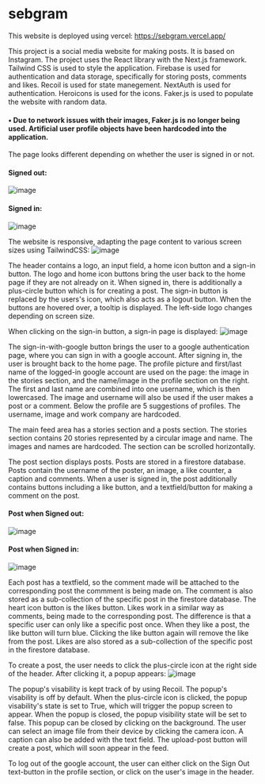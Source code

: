# sebgram

This website is deployed using vercel: https://sebgram.vercel.app/

This project is a social media website for making posts. It is based on Instagram. The project uses the React library with the Next.js framework. Tailwind CSS is used to style the application. Firebase is used for authentication and data storage, specifically for storing posts, comments and likes. Recoil is used for state manegement. NextAuth is used for authentication. Heroicons is used for the icons. Faker.js is used to populate the website with random data.
#### • Due to network issues with their images, Faker.js is no longer being used. Artificial user profile objects have been hardcoded into the application.

The page looks different depending on whether the user is signed in or not.

#### Signed out:
![image](https://user-images.githubusercontent.com/75766182/143477939-a04b25e0-f499-4064-b2e7-7fd9bf0f5a56.png)
#### Signed in:
![image](https://user-images.githubusercontent.com/75766182/143479563-68161a16-5e7c-4a8d-b492-5bf98a7f2520.png)

The website is responsive, adapting the page content to various screen sizes using TailwindCSS:
![image](https://user-images.githubusercontent.com/75766182/143490785-ab04a2cc-c9c5-41c6-9371-de24c18defb7.png)

The header contains a logo, an input field, a home icon button and a sign-in button. The logo and home icon buttons bring the user back to the home page if they are not already on it. When signed in, there is additionally a plus-circle button which is for creating a post. The sign-in button is replaced by the users's icon, which also acts as a logout button. When the buttons are hovered over, a tooltip is displayed. The left-side logo changes depending on screen size.

When clicking on the sign-in button, a sign-in page is displayed:
![image](https://user-images.githubusercontent.com/75766182/143489594-f27a778b-30c8-4870-962d-c0296dea7b33.png)

The sign-in-with-google button brings the user to a google authentication page, where you can sign in with a google account. After signing in, the user is brought back to the home page. The profile picture and first/last name of the logged-in google account are used on the page: the image in the stories section, and the name/image in the profile section on the right. The first and last name are combined into one username, which is then lowercased. The image and username will also be used if the user makes a post or a comment. Below the profile are 5 suggestions of profiles. The username, image and work company are hardcoded.

The main feed area has a stories section and a posts section. The stories section contains 20 stories represented by a circular image and name. The images and names are hardcoded. The section can be scrolled horizontally.

The post section displays posts. Posts are stored in a firestore database. Posts contain the username of the poster, an image, a like counter, a caption and comments. When a user is signed in, the post additionally contains buttons including a like button, and a textfield/button for making a comment on the post.
#### Post when Signed out:
![image](https://user-images.githubusercontent.com/75766182/143480404-8c460539-a60c-47a7-a863-9e55a19b0c27.png)
#### Post when Signed in:
![image](https://user-images.githubusercontent.com/75766182/143480842-8d80d9e5-95fc-4d3d-ad58-747bec9cc213.png)

Each post has a textfield, so the comment made will be attached to the corresponding post the commment is being made on. The comment is also stored as a sub-collection of the specific post in the firestore database. The heart icon button is the likes button. Likes work in a similar way as comments, being made to the corresponding post. The difference is that a specific user can only like a specific post once. When they like a post, the like button will turn blue. Clicking the like button again will remove the like from the post. Likes are also stored as a sub-collection of the specific post in the firestore database.

To create a post, the user needs to click the plus-circle icon at the right side of the header. After clicking it, a popup appears:
![image](https://user-images.githubusercontent.com/75766182/143494140-80dc2a8a-e9e5-4a71-a3ad-096bd8f80e31.png)

The popup's visability is kept track of by using Recoil. The popup's visability is off by default. When the plus-circle icon is clicked, the popup visability's state is set to True, which will trigger the popup screen to appear. When the popup is closed, the popup visibility state will be set to false. This popup can be closed by clicking on the background. The user can select an image file from their device by clicking the camera icon. A caption can also be added with the text field. The upload-post button will create a post, which will soon appear in the feed.

To log out of the google account, the user can either click on the Sign Out text-button in the profile section, or click on the user's image in the header.

